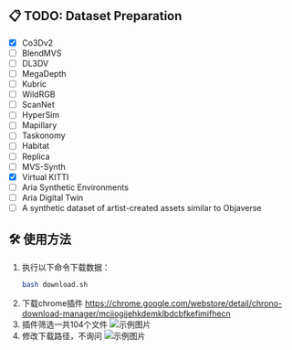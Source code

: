 ## 📋 TODO: Dataset Preparation

- [x] Co3Dv2  
- [ ] BlendMVS  
- [ ] DL3DV  
- [ ] MegaDepth  
- [ ] Kubric  
- [ ] WildRGB  
- [ ] ScanNet  
- [ ] HyperSim  
- [ ] Mapillary  
- [ ] Taskonomy  
- [ ] Habitat  
- [ ] Replica  
- [ ] MVS-Synth  
- [x] Virtual KITTI  
- [ ] Aria Synthetic Environments  
- [ ] Aria Digital Twin  
- [ ] A synthetic dataset of artist-created assets similar to Objaverse

## 🛠️ 使用方法

1. 执行以下命令下载数据：
   ```bash
   bash download.sh
2. 下载chrome插件 https://chrome.google.com/webstore/detail/chrono-download-manager/mciiogijehkdemklbdcbfkefimifhecn
3. 插件筛选一共104个文件
   ![示例图片](image/2.png)
4. 修改下载路径，不询问
   ![示例图片](image/1.png)
